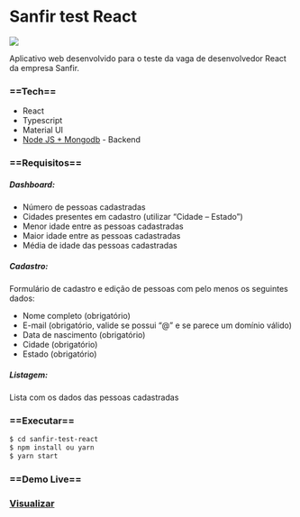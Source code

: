 # Sanfir test React

![](Video.gif)

Aplicativo web desenvolvido para o teste da vaga de desenvolvedor React da empresa Sanfir.

### ==Tech==

- React
- Typescript
- Material UI
- [Node JS + Mongodb](https://github.com/rafaelalveriano/sanfir-test-backend) - Backend

### ==Requisitos==

##### Dashboard:

- Número de pessoas cadastradas
- Cidades presentes em cadastro (utilizar “Cidade – Estado”)
- Menor idade entre as pessoas cadastradas
- Maior idade entre as pessoas cadastradas
- Média de idade das pessoas cadastradas

##### Cadastro:

Formulário de cadastro e edição de pessoas com pelo menos os seguintes dados:

- Nome completo (obrigatório)
- E-mail (obrigatório, valide se possui “@” e se parece um domínio válido)
- Data de nascimento (obrigatório)
- Cidade (obrigatório)
- Estado (obrigatório)

##### Listagem:

Lista com os dados das pessoas cadastradas

### ==Executar==

```sh
$ cd sanfir-test-react
$ npm install ou yarn
$ yarn start
```

### ==Demo Live==

### [Visualizar](https://quirky-goldberg-2a978c.netlify.app/)
